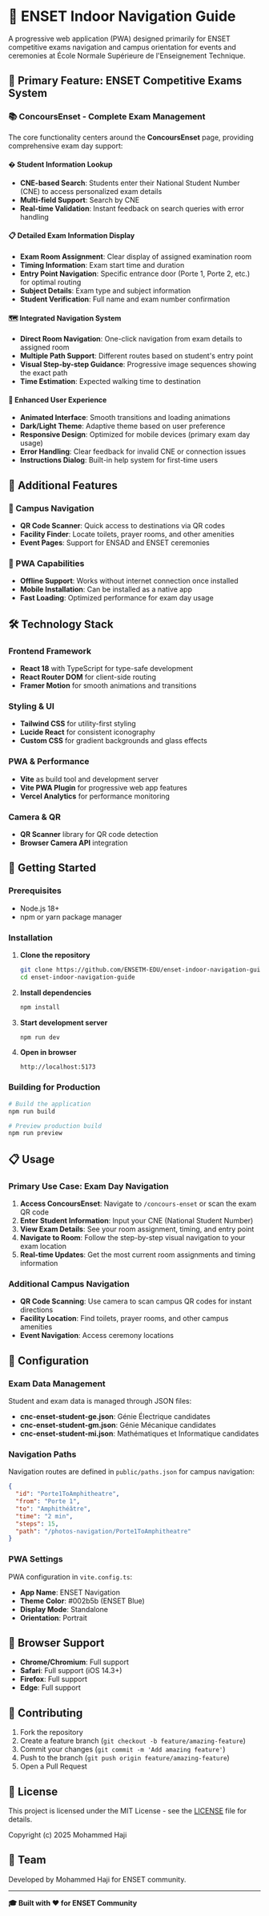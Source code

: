 # 🧭 ENSET Indoor Navigation Guide

A progressive web application (PWA) designed primarily for ENSET competitive exams navigation and campus orientation for events and ceremonies at École Normale Supérieure de l'Enseignement Technique.

## 🎯 Primary Feature: ENSET Competitive Exams System

### 📚 ConcoursEnset - Complete Exam Management
The core functionality centers around the **ConcoursEnset** page, providing comprehensive exam day support:

#### � Student Information Lookup
- **CNE-based Search**: Students enter their National Student Number (CNE) to access personalized exam details
- **Multi-field Support**: Search by CNE
- **Real-time Validation**: Instant feedback on search queries with error handling

#### 📋 Detailed Exam Information Display
- **Exam Room Assignment**: Clear display of assigned examination room
- **Timing Information**: Exam start time and duration
- **Entry Point Navigation**: Specific entrance door (Porte 1, Porte 2, etc.) for optimal routing
- **Subject Details**: Exam type and subject information
- **Student Verification**: Full name and exam number confirmation

#### 🗺️ Integrated Navigation System
- **Direct Room Navigation**: One-click navigation from exam details to assigned room
- **Multiple Path Support**: Different routes based on student's entry point
- **Visual Step-by-step Guidance**: Progressive image sequences showing the exact path
- **Time Estimation**: Expected walking time to destination

#### 🎨 Enhanced User Experience
- **Animated Interface**: Smooth transitions and loading animations
- **Dark/Light Theme**: Adaptive theme based on user preference
- **Responsive Design**: Optimized for mobile devices (primary exam day usage)
- **Error Handling**: Clear feedback for invalid CNE or connection issues
- **Instructions Dialog**: Built-in help system for first-time users

## 🌟 Additional Features

### 📱 Campus Navigation
- **QR Code Scanner**: Quick access to destinations via QR codes
- **Facility Finder**: Locate toilets, prayer rooms, and other amenities
- **Event Pages**: Support for ENSAD and ENSET ceremonies

### 📱 PWA Capabilities
- **Offline Support**: Works without internet connection once installed
- **Mobile Installation**: Can be installed as a native app
- **Fast Loading**: Optimized performance for exam day usage

## 🛠️ Technology Stack

### Frontend Framework
- **React 18** with TypeScript for type-safe development
- **React Router DOM** for client-side routing
- **Framer Motion** for smooth animations and transitions

### Styling & UI
- **Tailwind CSS** for utility-first styling
- **Lucide React** for consistent iconography
- **Custom CSS** for gradient backgrounds and glass effects

### PWA & Performance
- **Vite** as build tool and development server
- **Vite PWA Plugin** for progressive web app features
- **Vercel Analytics** for performance monitoring

### Camera & QR
- **QR Scanner** library for QR code detection
- **Browser Camera API** integration

## 🚀 Getting Started

### Prerequisites
- Node.js 18+ 
- npm or yarn package manager

### Installation

1. **Clone the repository**
   ```bash
   git clone https://github.com/ENSETM-EDU/enset-indoor-navigation-guide
   cd enset-indoor-navigation-guide
   ```

2. **Install dependencies**
   ```bash
   npm install
   ```

3. **Start development server**
   ```bash
   npm run dev
   ```

4. **Open in browser**
   ```
   http://localhost:5173
   ```

### Building for Production

```bash
# Build the application
npm run build

# Preview production build
npm run preview
```

## 📋 Usage

### Primary Use Case: Exam Day Navigation
1. **Access ConcoursEnset**: Navigate to `/concours-enset` or scan the exam QR code
2. **Enter Student Information**: Input your CNE (National Student Number)
3. **View Exam Details**: See your room assignment, timing, and entry point
4. **Navigate to Room**: Follow the step-by-step visual navigation to your exam location
5. **Real-time Updates**: Get the most current room assignments and timing information

### Additional Campus Navigation
- **QR Code Scanning**: Use camera to scan campus QR codes for instant directions
- **Facility Location**: Find toilets, prayer rooms, and other campus amenities
- **Event Navigation**: Access ceremony locations

## 🔧 Configuration

### Exam Data Management
Student and exam data is managed through JSON files:
- **cnc-enset-student-ge.json**: Génie Électrique candidates
- **cnc-enset-student-gm.json**: Génie Mécanique candidates  
- **cnc-enset-student-mi.json**: Mathématiques et Informatique candidates

### Navigation Paths
Navigation routes are defined in `public/paths.json` for campus navigation:
```json
{
  "id": "Porte1ToAmphitheatre",
  "from": "Porte 1", 
  "to": "Amphithéâtre",
  "time": "2 min",
  "steps": 15,
  "path": "/photos-navigation/Porte1ToAmphitheatre"
}
```

### PWA Settings
PWA configuration in `vite.config.ts`:
- **App Name**: ENSET Navigation
- **Theme Color**: #002b5b (ENSET Blue)
- **Display Mode**: Standalone
- **Orientation**: Portrait

## 📱 Browser Support

- **Chrome/Chromium**: Full support
- **Safari**: Full support (iOS 14.3+)
- **Firefox**: Full support
- **Edge**: Full support

## 🤝 Contributing

1. Fork the repository
2. Create a feature branch (`git checkout -b feature/amazing-feature`)
3. Commit your changes (`git commit -m 'Add amazing feature'`)
4. Push to the branch (`git push origin feature/amazing-feature`)
5. Open a Pull Request

## 📄 License

This project is licensed under the MIT License - see the [LICENSE](LICENSE) file for details.

Copyright (c) 2025 Mohammed Haji

## 👥 Team

Developed by Mohammed Haji for ENSET community.

---

**🎓 Built with ❤️ for ENSET Community**
